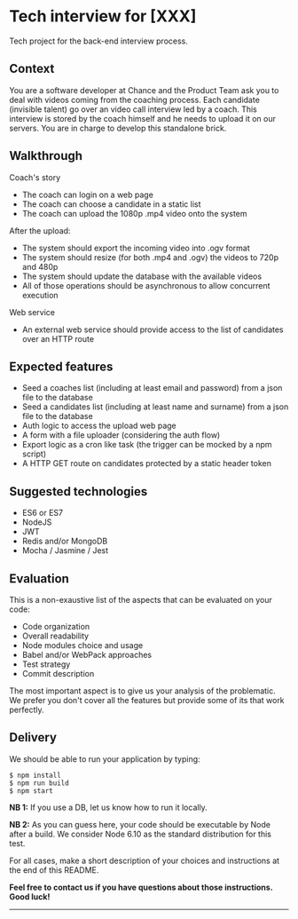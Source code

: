 # Tech interview for [XXX]
Tech project for the back-end interview process.

## Context

You are a software developer at Chance and the Product Team ask you to deal with videos coming from the coaching process. Each candidate (invisible talent) go over an video call interview led by a coach. This interview is stored by the coach himself and he needs to upload it on our servers. You are in charge to develop this standalone brick.

## Walkthrough

Coach's story

- The coach can login on a web page
- The coach can choose a candidate in a static list
- The coach can upload the 1080p .mp4 video onto the system

After the upload:

- The system should export the incoming video into .ogv format
- The system should resize (for both .mp4 and .ogv) the videos to 720p and 480p
- The system should update the database with the available videos
- All of those operations should be asynchronous to allow concurrent execution

Web service

- An external web service should provide access to the list of candidates over an HTTP route

## Expected features

- Seed a coaches list (including at least email and password) from a json file to the database
- Seed a candidates list (including at least name and surname) from a json file to the database
- Auth logic to access the upload web page
- A form with a file uploader (considering the auth flow)
- Export logic as a cron like task (the trigger can be mocked by a npm script)
- A HTTP GET route on candidates protected by a static header token

## Suggested technologies
- ES6 or ES7
- NodeJS
- JWT
- Redis and/or MongoDB
- Mocha / Jasmine / Jest

## Evaluation
This is a non-exaustive list of the aspects that can be evaluated on your code:

- Code organization
- Overall readability
- Node modules choice and usage
- Babel and/or WebPack approaches
- Test strategy
- Commit description

The most important aspect is to give us your analysis of the problematic. We prefer you don't cover all the features but provide some of its that work perfectly.

## Delivery
We should be able to run your application by typing:

```
$ npm install
$ npm run build
$ npm start
```

**NB 1:** If you use a DB, let us know how to run it locally.

**NB 2:** As you can guess here, your code should be executable by Node after a build. We consider Node 6.10 as the standard distribution for this test.

For all cases, make a short description of your choices and instructions at the end of this README.

**Feel free to contact us if you have questions about those instructions.
Good luck!**

---
